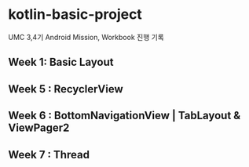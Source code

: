 # kotlin-basic-project
UMC 3,4기 Android Mission, Workbook 진행 기록
## Week 1:  Basic Layout
## Week 5 : RecyclerView
## Week 6 : BottomNavigationView | TabLayout & ViewPager2
## Week 7 : Thread

